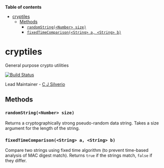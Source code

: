 <!-- START doctoc generated TOC please keep comment here to allow auto update -->
<!-- DON'T EDIT THIS SECTION, INSTEAD RE-RUN doctoc TO UPDATE -->
**Table of contents**

- [cryptiles](#cryptiles)
  - [Methods](#methods)
    - [`randomString(<Number> size)`](#randomstringnumber-size)
    - [`fixedTimeComparison(<String> a, <String> b)`](#fixedtimecomparisonstring-a-string-b)

<!-- END doctoc generated TOC please keep comment here to allow auto update -->

cryptiles
=========

General purpose crypto utilities

[![Build Status](https://secure.travis-ci.org/hapijs/cryptiles.png)](http://travis-ci.org/hapijs/cryptiles)

Lead Maintainer - [C J Silverio](https://github.com/ceejbot)

## Methods

### `randomString(<Number> size)`
Returns a cryptographically strong pseudo-random data string. Takes a size argument for the length of the string.

### `fixedTimeComparison(<String> a, <String> b)`
Compare two strings using fixed time algorithm (to prevent time-based analysis of MAC digest match). Returns `true` if the strings match, `false` if they differ.
